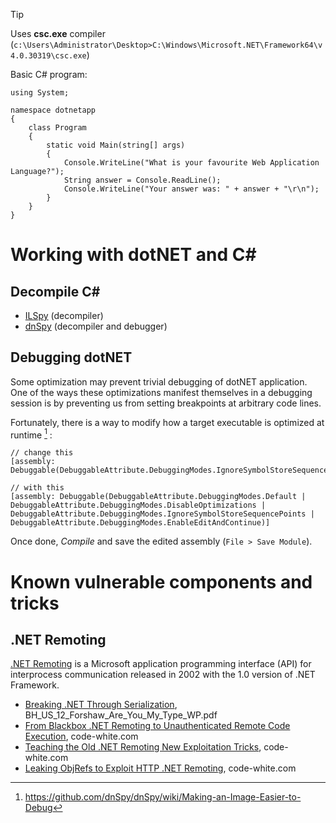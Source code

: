 >[!tip]
>Uses **csc.exe** compiler (`c:\Users\Administrator\Desktop>C:\Windows\Microsoft.NET\Framework64\v4.0.30319\csc.exe`)

Basic C# program:

```dotnet
using System;

namespace dotnetapp
{
	class Program
	{
		static void Main(string[] args)
		{
			Console.WriteLine("What is your favourite Web Application Language?");
			String answer = Console.ReadLine();
			Console.WriteLine("Your answer was: " + answer + "\r\n");
		}
	}
}
```

# Working with dotNET and C\#

## Decompile C\#

- [ILSpy](https://github.com/icsharpcode/ILSpy) (decompiler)
- [dnSpy](../Tools/dnSpy.md) (decompiler and debugger)

## Debugging dotNET

Some optimization may prevent trivial debugging of dotNET application. One of the ways these optimizations manifest themselves in a debugging session is by preventing us from setting breakpoints at arbitrary code lines.

Fortunately, there is a way to modify how a target executable is optimized at runtime [^debug-easy] :

[^debug-easy]: https://github.com/dnSpy/dnSpy/wiki/Making-an-Image-Easier-to-Debug

```dotnet
// change this
[assembly: Debuggable(DebuggableAttribute.DebuggingModes.IgnoreSymbolStoreSequencePoints)]

// with this
[assembly: Debuggable(DebuggableAttribute.DebuggingModes.Default |
DebuggableAttribute.DebuggingModes.DisableOptimizations |
DebuggableAttribute.DebuggingModes.IgnoreSymbolStoreSequencePoints |
DebuggableAttribute.DebuggingModes.EnableEditAndContinue)]
```

Once done, *Compile* and save the edited assembly (`File > Save Module`).

# Known vulnerable components and tricks

## .NET Remoting

[.NET Remoting](https://learn.microsoft.com/en-us/openspecs/windows_protocols/ms-netod/bfd49902-36d7-4479-bf75-a2431bd99039) is a Microsoft application programming interface (API) for interprocess communication released in 2002 with the 1.0 version of .NET Framework.

- [Breaking .NET Through Serialization](https://media.blackhat.com/bh-us-12/Briefings/Forshaw/BH_US_12_Forshaw_Are_You_My_Type_WP.pdf), BH_US_12_Forshaw_Are_You_My_Type_WP.pdf
- [From Blackbox .NET Remoting to Unauthenticated Remote Code Execution](https://code-white.com/blog/2023-07-from-blackbox-dotnet-remoting-to-rce/), code-white.com
- [Teaching the Old .NET Remoting New Exploitation Tricks](https://code-white.com/blog/teaching-the-old-net-remoting-new-exploitation-tricks/), code-white.com
- [Leaking ObjRefs to Exploit HTTP .NET Remoting](https://code-white.com/blog/leaking-objrefs-to-exploit-http-dotnet-remoting/), code-white.com